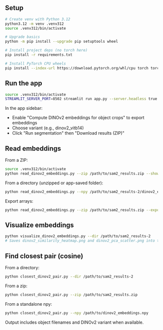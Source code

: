## Setup

```bash
# Create venv with Python 3.12
python3.12 -m venv .venv312
source .venv312/bin/activate

# Upgrade basics
python -m pip install --upgrade pip setuptools wheel

# Install project deps (no torch here)
pip install -r requirements.txt

# Install PyTorch CPU wheels
pip install --index-url https://download.pytorch.org/whl/cpu torch torchvision
```

## Run the app

```bash
source .venv312/bin/activate
STREAMLIT_SERVER_PORT=8502 streamlit run app.py --server.headless true --server.port 8502 --server.enableXsrfProtection=false --server.enableCORS=false --browser.gatherUsageStats false
```

In the app sidebar:
- Enable "Compute DINOv2 embeddings for object crops" to export embeddings
- Choose variant (e.g., dinov2_vitb14)
- Click "Run segmentation" then "Download results (ZIP)"

## Read embeddings

From a ZIP:
```bash
source .venv312/bin/activate
python read_dinov2_embeddings.py --zip /path/to/sam2_results.zip --show-catalog
```

From a directory (unzipped or app-saved folder):
```bash
python read_dinov2_embeddings.py --npy /path/to/sam2_results-2/dinov2_embeddings.npy
```

Export arrays:
```bash
python read_dinov2_embeddings.py --zip /path/to/sam2_results.zip --export-prefix out/embeds
```

## Visualize embeddings

```bash
python visualize_dinov2_embeddings.py --dir /path/to/sam2_results-2
# Saves dinov2_similarity_heatmap.png and dinov2_pca_scatter.png into the same directory
```

## Find closest pair (cosine)

From a directory:
```bash
python closest_dinov2_pair.py --dir /path/to/sam2_results-2
```

From a zip:
```bash
python closest_dinov2_pair.py --zip /path/to/sam2_results.zip
```

From a standalone npy:
```bash
python closest_dinov2_pair.py --npy /path/to/dinov2_embeddings.npy
```

Output includes object filenames and DINOv2 variant when available.


